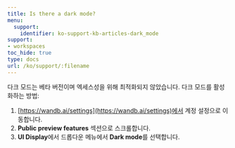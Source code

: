 ```yaml
---
title: Is there a dark mode?
menu:
  support:
    identifier: ko-support-kb-articles-dark_mode
support:
- workspaces
toc_hide: true
type: docs
url: /ko/support/:filename
---
```


다크 모드는 베타 버전이며 엑세스성을 위해 최적화되지 않았습니다. 다크 모드를 활성화하는 방법:

1. [https://wandb.ai/settings](https://wandb.ai/settings)에서 계정 설정으로 이동합니다.
2. **Public preview features** 섹션으로 스크롤합니다.
3. **UI Display**에서 드롭다운 메뉴에서 **Dark mode**를 선택합니다.
